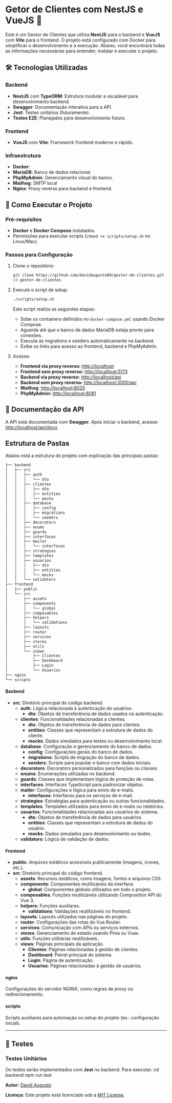 # Getor de Clientes com NestJS e VueJS 🚀


Este é um Gestor de Clientes que utiliza **NestJS** para o backend e **VueJS** com **Vite** para o frontend. O projeto está configurado com Docker para simplificar o desenvolvimento e a execução. Abaixo, você encontrará todas as informações necessárias para entender, instalar e executar o projeto.

## 🛠 Tecnologias Utilizadas

### Backend
- **NestJS** com **TypeORM**: Estrutura modular e escalável para desenvolvimento backend.
- **Swagger**: Documentação interativa para a API.
- **Jest**: Testes unitários (futuramente).
- **Testes E2E**: Planejados para desenvolvimento futuro.

### Frontend
- **VueJS** com **Vite**: Framework frontend moderno e rápido.

### Infraestrutura
- **Docker**:
- **MariaDB**: Banco de dados relacional.
- **PhpMyAdmin**: Gerenciamento visual do banco.
- **Mailhog**: SMTP local
- **Nginx**: Proxy reverso para backend e frontend.

## 🚀 Como Executar o Projeto

### Pré-requisitos
- **Docker** e **Docker Compose** instalados.
- Permissões para executar scripts (`chmod +x scripts/setup.sh` no Linux/Mac).

### Passos para Configuração
1. Clone o repositório:
   ```bash
   git clone https://github.com/davidaugusto89/gestor-de-clientes.git
   cd gestor-de-clientes
   ```

2. Execute o script de setup:
   ```bash
   ./scripts/setup.sh
   ```

   Este script realiza as seguintes etapas:

   - Sobe os containers definidos no `docker-compose.yml` usando Docker Compose.
   - Aguarda até que o banco de dados MariaDB esteja pronto para conexões.
   - Executa as migrations e seeders automaticamente no backend.
   - Exibe os links para acesso ao frontend, backend e PhpMyAdmin.

3. Acesse:
   - **Frontend via proxy reverso:** [http://localhost](http://localhost)
   - **Frontend sem proxy reverso:** [http://localhost:5173](http://localhost:5173)
   - **Backend via proxy reverso:** [http://localhost/api](http://localhost/api)
   - **Backend sem proxy reverso:** [http://localhost:3000/api](http://localhost:3000/api)
   - **Mailhog**: [http://localhost:8025](http://localhost:8025)
   - **PhpMyAdmin:** [http://localhost:8081](http://localhost:8081)

## 📝 Documentação da API

A API está documentada com **Swagger**. Após iniciar o backend, acesse:
[http://localhost/api/docs](http://localhost/api/docs)


## Estrutura de Pastas

Abaixo está a estrutura do projeto com explicação das principais pastas:
```bash
├── backend
│   ├── src
│   │   ├── auth
│   │   │   └── dto
│   │   ├── clientes
│   │   │   ├── dto
│   │   │   ├── entities
│   │   │   └── mocks
│   │   ├── database
│   │   │   ├── config
│   │   │   ├── migrations
│   │   │   └── seeders
│   │   ├── decorators
│   │   ├── enums
│   │   ├── guards
│   │   ├── interfaces
│   │   ├── mailer
│   │   │   └── interfaces
│   │   ├── strategies
│   │   ├── templates
│   │   ├── usuarios
│   │   │   ├── dto
│   │   │   ├── entities
│   │   │   └── mocks
│   │   └── validators
├── frontend
│   ├── public
│   └── src
│       ├── assets
│       ├── components
│       │   └── global
│       ├── composables
│       ├── helpers
│       │   └── validations
│       ├── layouts
│       ├── router
│       ├── services
│       ├── stores
│       ├── utils
│       └── views
│           ├── Clientes
│           ├── Dashboard
│           ├── Login
│           └── Usuarios
├── nginx
└── scripts
```

#### **Backend**
- **src**: Diretório principal do código backend.
  - **auth**: Lógica relacionada à autenticação de usuários.
    - **dto**: Objetos de transferência de dados usados na autenticação.
  - **clientes**: Funcionalidades relacionadas a clientes.
    - **dto**: Objetos de transferência de dados para clientes.
    - **entities**: Classes que representam a estrutura de dados do cliente.
    - **mocks**: Dados simulados para testes ou desenvolvimento local.
  - **database**: Configuração e gerenciamento do banco de dados.
    - **config**: Configurações gerais do banco de dados.
    - **migrations**: Scripts de migração do banco de dados.
    - **seeders**: Scripts para popular o banco com dados iniciais.
  - **decorators**: Decorators personalizados para funções ou classes.
  - **enums**: Enumerações utilizadas no backend.
  - **guards**: Classes que implementam lógica de proteção de rotas.
  - **interfaces**: Interfaces TypeScript para padronizar objetos.
  - **mailer**: Configurações e lógica para envio de e-mails.
    - **interfaces**: Interfaces para os serviços de e-mail.
  - **strategies**: Estratégias para autenticação ou outras funcionalidades.
  - **templates**: Templates utilizados para envio de e-mails ou relatórios.
  - **usuarios**: Funcionalidades relacionadas aos usuários do sistema.
    - **dto**: Objetos de transferência de dados para usuários.
    - **entities**: Classes que representam a estrutura de dados do usuário.
    - **mocks**: Dados simulados para desenvolvimento ou testes.
  - **validators**: Lógica de validação de dados.

#### **Frontend**
- **public**: Arquivos estáticos acessíveis publicamente (imagens, ícones, etc.).
- **src**: Diretório principal do código frontend.
  - **assets**: Recursos estáticos, como imagens, fontes e arquivos CSS.
  - **components**: Componentes reutilizáveis da interface.
    - **global**: Componentes globais utilizados em todo o projeto.
  - **composables**: Funções reutilizáveis utilizando Composition API do Vue 3.
  - **helpers**: Funções auxiliares.
    - **validations**: Validações reutilizáveis no frontend.
  - **layouts**: Layouts utilizados nas páginas do projeto.
  - **router**: Configurações das rotas do Vue Router.
  - **services**: Comunicação com APIs ou serviços externos.
  - **stores**: Gerenciamento de estado usando Pinia ou Vuex.
  - **utils**: Funções utilitárias reutilizáveis.
  - **views**: Páginas principais da aplicação.
    - **Clientes**: Páginas relacionadas à gestão de clientes.
    - **Dashboard**: Painel principal do sistema.
    - **Login**: Página de autenticação.
    - **Usuarios**: Páginas relacionadas à gestão de usuários.

#### **nginx**
Configurações do servidor NGINX, como regras de proxy ou redirecionamento.

#### **scripts**
Scripts auxiliares para automação ou setup do projeto (ex.: configuração inicial).

---

## 🧪 Testes

### Testes Unitários
Os testes serão implementados com **Jest** no backend. Para executar:
cd backend
npm run test


**Autor:**
[David Augusto](https://github.com/davidaugusto89/)

**Licença:**
Este projeto está licenciado sob a [MIT License](LICENSE).